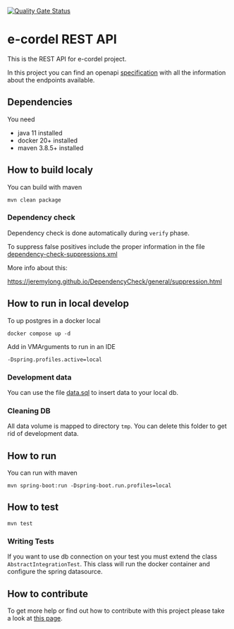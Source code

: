 [![Quality Gate Status](https://sonarcloud.io/api/project_badges/measure?project=e-cordel_ecordel-restapi&metric=alert_status)](https://sonarcloud.io/dashboard?id=e-cordel_ecordel-restapi)

# e-cordel REST API

This is the REST API for e-cordel project.

In this project you can find an openapi [specification](./openapi.yaml) with all the information about the endpoints available. 

## Dependencies
You need
- java 11 installed
- docker 20+  installed
- maven 3.8.5+ installed

## How to build localy

You can build with maven

    mvn clean package
### Dependency check 

Dependency check is done automatically during `verify` phase.

To suppress false positives include the proper information in the file [dependency-check-suppressions.xml](dependency-check-suppressions.xml)

More info about this:

https://jeremylong.github.io/DependencyCheck/general/suppression.html

## How to run in local develop

To up postgres in a docker local

    docker compose up -d

Add in VMArguments to run in an IDE

    -Dspring.profiles.active=local

### Development data

You can use the file [data.sql](src/test/resources/db/data/data.sql) to insert data to your local db.

### Cleaning DB

All data volume is mapped to directory `tmp`. You can delete this folder to get rid of development data.

## How to run

You can run with maven

    mvn spring-boot:run -Dspring-boot.run.profiles=local

## How to test

    mvn test
    
### Writing Tests

If you want to use db connection on your test you must extend the class `AbstractIntegrationTest`. This class will run the docker container and configure the spring datasource. 

## How to contribute

To get more help or find out how to contribute with this project please take a look at [this page](http://www.ecordel.com.br/como-contribuir).
